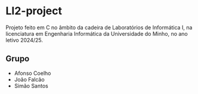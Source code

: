 # LI2-project

Projeto feito em C no âmbito da cadeira de Laboratórios de Informática I, na licenciatura em Engenharia Informática da Universidade do Minho, no ano letivo 2024/25.

## Grupo
- Afonso Coelho
- João Falcão
- Simão Santos
